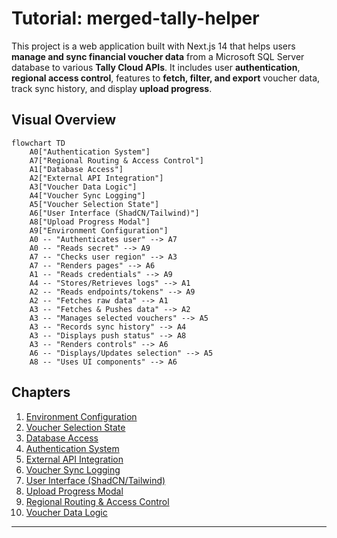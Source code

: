 # Tutorial: merged-tally-helper

This project is a web application built with Next.js 14 that helps users
**manage and sync financial voucher data** from a Microsoft SQL Server
database to various **Tally Cloud APIs**. It includes user **authentication**,
**regional access control**, features to **fetch, filter, and export** voucher
data, track sync history, and display **upload progress**.


## Visual Overview

```mermaid
flowchart TD
    A0["Authentication System"]
    A7["Regional Routing & Access Control"]
    A1["Database Access"]
    A2["External API Integration"]
    A3["Voucher Data Logic"]
    A4["Voucher Sync Logging"]
    A5["Voucher Selection State"]
    A6["User Interface (ShadCN/Tailwind)"]
    A8["Upload Progress Modal"]
    A9["Environment Configuration"]
    A0 -- "Authenticates user" --> A7
    A0 -- "Reads secret" --> A9
    A7 -- "Checks user region" --> A3
    A7 -- "Renders pages" --> A6
    A1 -- "Reads credentials" --> A9
    A4 -- "Stores/Retrieves logs" --> A1
    A2 -- "Reads endpoints/tokens" --> A9
    A2 -- "Fetches raw data" --> A1
    A3 -- "Fetches & Pushes data" --> A2
    A3 -- "Manages selected vouchers" --> A5
    A3 -- "Records sync history" --> A4
    A3 -- "Displays push status" --> A8
    A3 -- "Renders controls" --> A6
    A6 -- "Displays/Updates selection" --> A5
    A8 -- "Uses UI components" --> A6
```

## Chapters

1. [Environment Configuration
](01_environment_configuration_.md)
2. [Voucher Selection State
](02_voucher_selection_state_.md)
3. [Database Access
](03_database_access_.md)
4. [Authentication System
](04_authentication_system_.md)
5. [External API Integration
](05_external_api_integration_.md)
6. [Voucher Sync Logging
](06_voucher_sync_logging_.md)
7. [User Interface (ShadCN/Tailwind)
](07_user_interface__shadcn_tailwind__.md)
8. [Upload Progress Modal
](08_upload_progress_modal_.md)
9. [Regional Routing & Access Control
](09_regional_routing___access_control_.md)
10. [Voucher Data Logic
](10_voucher_data_logic_.md)

---
